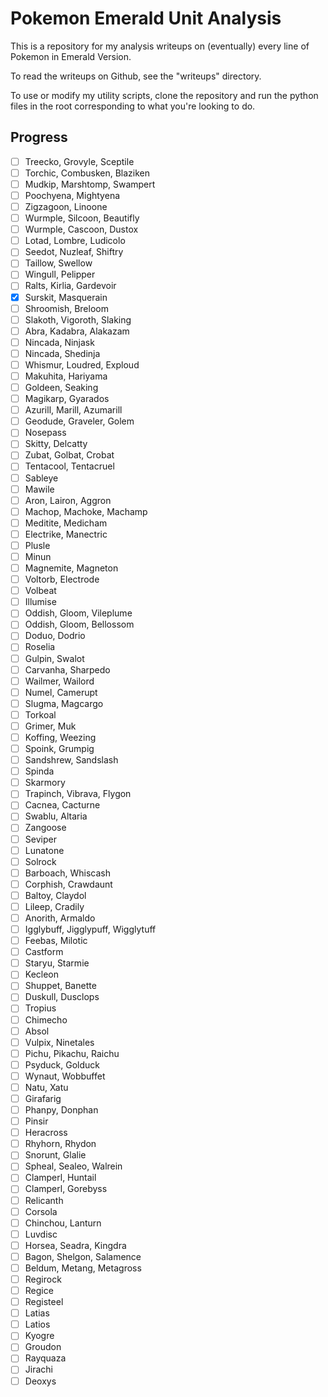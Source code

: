 # Pokemon Emerald Unit Analysis

This is a repository for my analysis writeups on (eventually) every line of Pokemon in Emerald Version. 

To read the writeups on Github, see the "writeups" directory.

To use or modify my utility scripts, clone the repository and run the python files in the root corresponding to what you're looking to do.

## Progress

- [ ] Treecko, Grovyle, Sceptile
- [ ] Torchic, Combusken, Blaziken
- [ ] Mudkip, Marshtomp, Swampert
- [ ] Poochyena, Mightyena
- [ ] Zigzagoon, Linoone
- [ ] Wurmple, Silcoon, Beautifly
- [ ] Wurmple, Cascoon, Dustox
- [ ] Lotad, Lombre, Ludicolo
- [ ] Seedot, Nuzleaf, Shiftry
- [ ] Taillow, Swellow
- [ ] Wingull, Pelipper
- [ ] Ralts, Kirlia, Gardevoir
- [x] Surskit, Masquerain
- [ ] Shroomish, Breloom
- [ ] Slakoth, Vigoroth, Slaking
- [ ] Abra, Kadabra, Alakazam
- [ ] Nincada, Ninjask
- [ ] Nincada, Shedinja
- [ ] Whismur, Loudred, Exploud
- [ ] Makuhita, Hariyama
- [ ] Goldeen, Seaking
- [ ] Magikarp, Gyarados
- [ ] Azurill, Marill, Azumarill
- [ ] Geodude, Graveler, Golem
- [ ] Nosepass
- [ ] Skitty, Delcatty
- [ ] Zubat, Golbat, Crobat
- [ ] Tentacool, Tentacruel
- [ ] Sableye
- [ ] Mawile
- [ ] Aron, Lairon, Aggron
- [ ] Machop, Machoke, Machamp
- [ ] Meditite, Medicham
- [ ] Electrike, Manectric
- [ ] Plusle
- [ ] Minun
- [ ] Magnemite, Magneton
- [ ] Voltorb, Electrode
- [ ] Volbeat
- [ ] Illumise
- [ ] Oddish, Gloom, Vileplume
- [ ] Oddish, Gloom, Bellossom
- [ ] Doduo, Dodrio
- [ ] Roselia
- [ ] Gulpin, Swalot
- [ ] Carvanha, Sharpedo
- [ ] Wailmer, Wailord
- [ ] Numel, Camerupt
- [ ] Slugma, Magcargo
- [ ] Torkoal
- [ ] Grimer, Muk
- [ ] Koffing, Weezing
- [ ] Spoink, Grumpig
- [ ] Sandshrew, Sandslash
- [ ] Spinda
- [ ] Skarmory
- [ ] Trapinch, Vibrava, Flygon
- [ ] Cacnea, Cacturne
- [ ] Swablu, Altaria
- [ ] Zangoose
- [ ] Seviper
- [ ] Lunatone
- [ ] Solrock
- [ ] Barboach, Whiscash
- [ ] Corphish, Crawdaunt
- [ ] Baltoy, Claydol
- [ ] Lileep, Cradily
- [ ] Anorith, Armaldo
- [ ] Igglybuff, Jigglypuff, Wigglytuff
- [ ] Feebas, Milotic
- [ ] Castform
- [ ] Staryu, Starmie
- [ ] Kecleon
- [ ] Shuppet, Banette
- [ ] Duskull, Dusclops
- [ ] Tropius
- [ ] Chimecho
- [ ] Absol
- [ ] Vulpix, Ninetales
- [ ] Pichu, Pikachu, Raichu
- [ ] Psyduck, Golduck
- [ ] Wynaut, Wobbuffet
- [ ] Natu, Xatu
- [ ] Girafarig
- [ ] Phanpy, Donphan
- [ ] Pinsir
- [ ] Heracross
- [ ] Rhyhorn, Rhydon
- [ ] Snorunt, Glalie
- [ ] Spheal, Sealeo, Walrein
- [ ] Clamperl, Huntail
- [ ] Clamperl, Gorebyss
- [ ] Relicanth
- [ ] Corsola
- [ ] Chinchou, Lanturn
- [ ] Luvdisc
- [ ] Horsea, Seadra, Kingdra
- [ ] Bagon, Shelgon, Salamence
- [ ] Beldum, Metang, Metagross
- [ ] Regirock
- [ ] Regice
- [ ] Registeel
- [ ] Latias
- [ ] Latios
- [ ] Kyogre
- [ ] Groudon
- [ ] Rayquaza
- [ ] Jirachi
- [ ] Deoxys